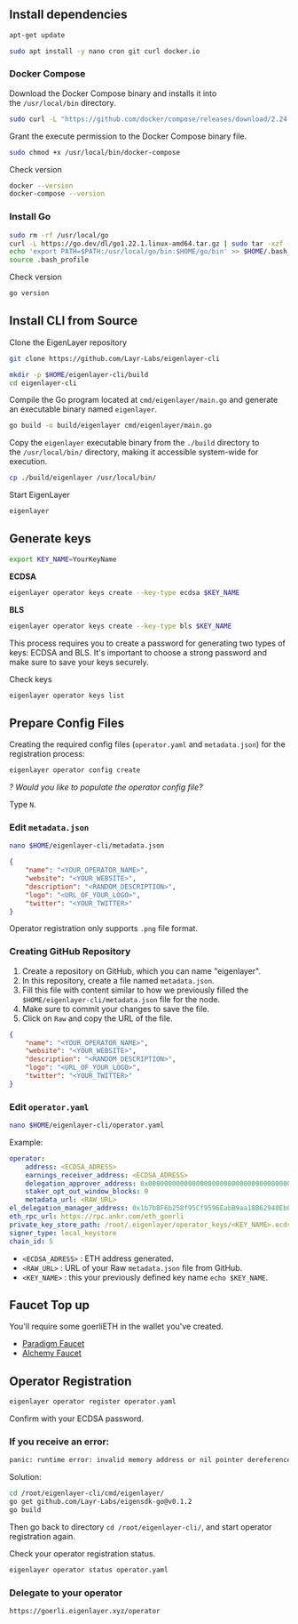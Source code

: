 ## Install dependencies

```bash
apt-get update
```

```bash
sudo apt install -y nano cron git curl docker.io
```

### Docker Compose
Download the Docker Compose binary and installs it into the `/usr/local/bin` directory.
```bash
sudo curl -L "https://github.com/docker/compose/releases/download/2.24.7/docker-compose-$(uname -s)-$(uname -m)" -o /usr/local/bin/docker-compose
```

Grant the execute permission to the Docker Compose binary file.
```bash
sudo chmod +x /usr/local/bin/docker-compose
```

Check version
```bash
docker --version
docker-compose --version
```

### Install Go

```bash
sudo rm -rf /usr/local/go
curl -L https://go.dev/dl/go1.22.1.linux-amd64.tar.gz | sudo tar -xzf - -C /usr/local
echo 'export PATH=$PATH:/usr/local/go/bin:$HOME/go/bin' >> $HOME/.bash_profile
source .bash_profile
```

Check version
```bash
go version
```

## Install CLI from Source

Clone the EigenLayer repository
```bash
git clone https://github.com/Layr-Labs/eigenlayer-cli
```

```bash
mkdir -p $HOME/eigenlayer-cli/build
cd eigenlayer-cli
```

Compile the Go program located at `cmd/eigenlayer/main.go` and generate an executable binary named `eigenlayer`.
```bash
go build -o build/eigenlayer cmd/eigenlayer/main.go
```

Copy the `eigenlayer` executable binary from the `./build` directory to the `/usr/local/bin/` directory, making it accessible system-wide for execution.
```bash
cp ./build/eigenlayer /usr/local/bin/
```

Start EigenLayer
```bash
eigenlayer
```

## Generate keys

```bash
export KEY_NAME=YourKeyName
```

**ECDSA**
```bash
eigenlayer operator keys create --key-type ecdsa $KEY_NAME
```

**BLS**
```bash
eigenlayer operator keys create --key-type bls $KEY_NAME
```

This process requires you to create a password for generating two types of keys: ECDSA and BLS. It's important to choose a strong password and make sure to save your keys securely.

Check keys
```bash
eigenlayer operator keys list
```

## Prepare Config Files

Creating the required config files (`operator.yaml` and `metadata.json`) for the registration process:

```bash
eigenlayer operator config create
```

*? Would you like to populate the operator config file?*

Type `N`.

### Edit `metadata.json`

```bash
nano $HOME/eigenlayer-cli/metadata.json
```

```json
{
	"name": "<YOUR_OPERATOR_NAME>",
	"website": "<YOUR_WEBSITE>",
	"description": "<RANDOM_DESCRIPTION>",
	"logo": "<URL_OF_YOUR_LOGO>",
	"twitter": "<YOUR_TWITTER>"
}
```

Operator registration only supports `.png` file format.

### Creating GitHub Repository

1. Create a repository on GitHub, which you can name "eigenlayer".
2. In this repository, create a file named `metadata.json`.
3. Fill this file with content similar to how we previously filled the `$HOME/eigenlayer-cli/metadata.json` file for the node.
4. Make sure to commit your changes to save the file.
5. Click on `Raw` and copy the URL of the file.

```json
{
	"name": "<YOUR_OPERATOR_NAME>",
	"website": "<YOUR_WEBSITE>",
	"description": "<RANDOM_DESCRIPTION>",
	"logo": "<URL_OF_YOUR_LOGO>",
	"twitter": "<YOUR_TWITTER>"
}
```

### Edit `operator.yaml`

```bash
nano $HOME/eigenlayer-cli/operator.yaml
```

Example:
```yaml
operator:
    address: <ECDSA_ADRESS>
    earnings_receiver_address: <ECDSA_ADRESS>
    delegation_approver_address: 0x0000000000000000000000000000000000000000
    staker_opt_out_window_blocks: 0
    metadata_url: <RAW_URL>
el_delegation_manager_address: 0x1b7b8F6b258f95Cf9596EabB9aa18B62940Eb0a8
eth_rpc_url: https://rpc.ankr.com/eth_goerli
private_key_store_path: /root/.eigenlayer/operator_keys/<KEY_NAME>.ecdsa.key.json
signer_type: local_keystore
chain_id: 5
```

- `<ECDSA_ADRESS>` : ETH address generated.
- `<RAW_URL>` : URL of your Raw `metadata.json` file from GitHub.
- `<KEY_NAME>` : this your previously defined key name `echo $KEY_NAME`.


## Faucet Top up

You'll require some goerliETH in the wallet you've created.

- [Paradigm Faucet](https://faucet.paradigm.xyz/)
- [Alchemy Faucet](https://www.alchemy.com/faucets/ethereum-goerli)


## Operator Registration

```bash
eigenlayer operator register operator.yaml
```

Confirm with your ECDSA password.

### If you receive an error:
```bash
panic: runtime error: invalid memory address or nil pointer dereference
```
Solution:
```bash
cd /root/eigenlayer-cli/cmd/eigenlayer/
go get github.com/Layr-Labs/eigensdk-go@v0.1.2
go build
```
Then go back to directory `cd /root/eigenlayer-cli/`, and start operator registration again.

Check your operator registration status.
```bash
eigenlayer operator status operator.yaml
```

### Delegate to your operator

```
https://goerli.eigenlayer.xyz/operator
```
